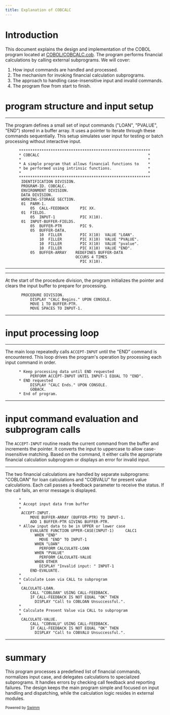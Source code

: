 ```yaml
---
title: Explanation of COBCALC
---
```

# Introduction

This document explains the design and implementation of the COBOL program located at <SwmPath>[COBOL/COBCALC.cob](/COBOL/COBCALC.cob)</SwmPath>. The program performs financial calculations by calling external subprograms. We will cover:

1. How input commands are handled and processed.
2. The mechanism for invoking financial calculation subprograms.
3. The approach to handling case-insensitive input and invalid commands.
4. The program flow from start to finish.

# program structure and input setup

<SwmSnippet path="/COBOL/COBCALC.cob" line="1">

---

The program defines a small set of input commands ("LOAN", "PVALUE", "END") stored in a buffer array. It uses a pointer to iterate through these commands sequentially. This setup simulates user input for testing or batch processing without interactive input.

```
      **********************************************************
      * COBCALC                                                *
      *                                                        *
      * A simple program that allows financial functions to    *
      * be performed using intrinsic functions.                *
      *                                                        *
      **********************************************************
       IDENTIFICATION DIVISION.
       PROGRAM-ID. COBCALC.
       ENVIRONMENT DIVISION.
       DATA DIVISION.
       WORKING-STORAGE SECTION.
       01  PARM-1.
           05  CALL-FEEDBACK     PIC XX.
       01  FIELDS.
           05  INPUT-1           PIC X(10).
       01  INPUT-BUFFER-FIELDS.
           05  BUFFER-PTR        PIC 9.
           05  BUFFER-DATA.
               10  FILLER        PIC X(10)  VALUE "LOAN".
               10  FILLER        PIC X(10)  VALUE "PVALUE".
               10  FILLER        PIC X(10)  VALUE "pvalue".
               10  FILLER        PIC X(10)  VALUE "END".
           05  BUFFER-ARRAY    REDEFINES BUFFER-DATA
                               OCCURS 4 TIMES
                                 PIC X(10).
```

---

</SwmSnippet>

<SwmSnippet path="/COBOL/COBCALC.cob" line="28">

---

At the start of the procedure division, the program initializes the pointer and clears the input buffer to prepare for processing.

```
       PROCEDURE DIVISION.
           DISPLAY "CALC Begins." UPON CONSOLE.
           MOVE 1 TO BUFFER-PTR.
           MOVE SPACES TO INPUT-1.
```

---

</SwmSnippet>

# input processing loop

<SwmSnippet path="/COBOL/COBCALC.cob" line="32">

---

The main loop repeatedly calls <SwmToken path="/COBOL/COBCALC.cob" pos="33:3:5" line-data="           PERFORM ACCEPT-INPUT UNTIL INPUT-1 EQUAL TO &quot;END&quot;.">`ACCEPT-INPUT`</SwmToken> until the "END" command is encountered. This loop drives the program's operation by processing each input command in order.

```
      * Keep processing data until END requested
           PERFORM ACCEPT-INPUT UNTIL INPUT-1 EQUAL TO "END".
      * END requested
           DISPLAY "CALC Ends." UPON CONSOLE.
           GOBACK.
      * End of program.
```

---

</SwmSnippet>

# input command evaluation and subprogram calls

The <SwmToken path="/COBOL/COBCALC.cob" pos="33:3:5" line-data="           PERFORM ACCEPT-INPUT UNTIL INPUT-1 EQUAL TO &quot;END&quot;.">`ACCEPT-INPUT`</SwmToken> routine reads the current command from the buffer and increments the pointer. It converts the input to uppercase to allow case-insensitive matching. Based on the command, it either calls the appropriate financial calculation subprogram or displays an error for invalid input.

<SwmSnippet path="/COBOL/COBCALC.cob" line="39">

---

The two financial calculations are handled by separate subprograms: "COBLOAN" for loan calculations and "COBVALU" for present value calculations. Each call passes a feedback parameter to receive the status. If the call fails, an error message is displayed.

```
      *
      * Accept input data from buffer
      *
       ACCEPT-INPUT.
           MOVE BUFFER-ARRAY (BUFFER-PTR) TO INPUT-1.
           ADD 1 BUFFER-PTR GIVING BUFFER-PTR.
      * Allow input data to be in UPPER or lower case
           EVALUATE FUNCTION UPPER-CASE(INPUT-1)     CALC1              
             WHEN "END"           
               MOVE "END" TO INPUT-1
             WHEN "LOAN"
               PERFORM CALCULATE-LOAN
             WHEN "PVALUE"
               PERFORM CALCULATE-VALUE
             WHEN OTHER
               DISPLAY "Invalid input: " INPUT-1
           END-EVALUATE.
      *
      * Calculate Loan via CALL to subprogram
      *
       CALCULATE-LOAN.
           CALL "COBLOAN" USING CALL-FEEDBACK.
           IF CALL-FEEDBACK IS NOT EQUAL "OK" THEN
             DISPLAY "Call to COBLOAN Unsuccessful.".
      *
      * Calculate Present Value via CALL to subprogram
      *
       CALCULATE-VALUE.
           CALL "COBVALU" USING CALL-FEEDBACK.
           IF CALL-FEEDBACK IS NOT EQUAL "OK" THEN
             DISPLAY "Call to COBVALU Unsuccessful.".
```

---

</SwmSnippet>

# summary

This program processes a predefined list of financial commands, normalizes input case, and delegates calculations to specialized subprograms. It handles errors by checking call feedback and reporting failures. The design keeps the main program simple and focused on input handling and dispatching, while the calculation logic resides in external modules.

<SwmMeta version="3.0.0" repo-id="Z2l0aHViJTNBJTNBbWFpbmZyYW1lLXRlc3Qtc3dpbW0lM0ElM0FTZW5uZS1IZWlyYmF1dA==" repo-name="mainframe-test-swimm"><sup>Powered by [Swimm](https://app.swimm.io/)</sup></SwmMeta>
